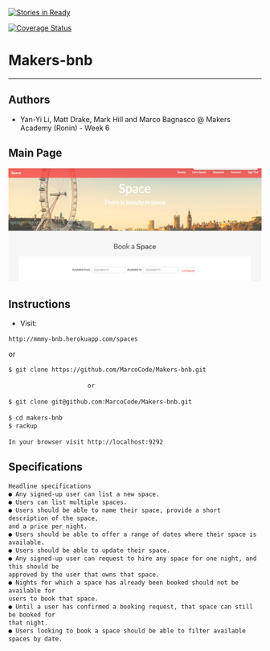 [![Stories in Ready](https://badge.waffle.io/MarcoCode/Makers-bnb.png?label=QA&title=QA)](https://waffle.io/MarcoCode/Makers-bnb)

[![Coverage Status](https://coveralls.io/repos/github/MarcoCode/Makers-bnb/badge.svg?branch=master)](https://coveralls.io/github/MarcoCode/Makers-bnb?branch=master)

# Makers-bnb
----------------------

Authors
-------

* Yan-Yi Li, Matt Drake, Mark Hill and Marco Bagnasco @ Makers Academy (Ronin) - Week 6

Main Page
---------

![Space](/app/public/images/ScreenShot1.png?raw=true "Screen Shot 1")

Instructions
------------

* Visit:

```
http://mmmy-bnb.herokuapp.com/spaces

```
or

```
$ git clone https://github.com/MarcoCode/Makers-bnb.git

                      or
                      
$ git clone git@github.com:MarcoCode/Makers-bnb.git

$ cd makers-bnb
$ rackup

In your browser visit http://localhost:9292
```

Specifications
--------------

```
Headline specifications
● Any signed-up user can list a new space.
● Users can list multiple spaces.
● Users should be able to name their space, provide a short description of the space,
and a price per night.
● Users should be able to offer a range of dates where their space is available.
● Users should be able to update their space.
● Any signed-up user can request to hire any space for one night, and this should be
approved by the user that owns that space.
● Nights for which a space has already been booked should not be available for
users to book that space.
● Until a user has confirmed a booking request, that space can still be booked for
that night.
● Users looking to book a space should be able to filter available spaces by date.
```
